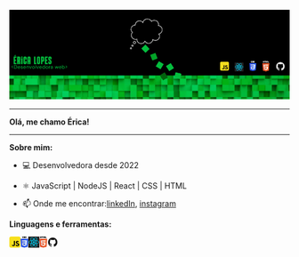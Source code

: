 ![](https://github.com/blericalopes/blericalopes/blob/main/%C3%8Dcones%20e%20imagens/CAPA.png)

* * *

**Olá, me chamo Érica!**

* * *

**Sobre mim:**
- 💻 Desenvolvedora desde 2022
- ⚛️ JavaScript | NodeJS | React | CSS | HTML

- 📫 Onde me encontrar:[linkedIn](https://www.linkedin.com/in/blericalopes/), [instagram](https://www.instagram.com/blericalopes/) 



**Linguagens e ferramentas:**

<img align="left" height="20" src="https://github.com/blericalopes/blericalopes/blob/main/%C3%8Dcones%20e%20imagens/javascript.svg">
<img align="left" height="20" src="https://github.com/blericalopes/blericalopes/blob/main/%C3%8Dcones%20e%20imagens/css.svg">
<img align="left" height="20" src="https://github.com/blericalopes/blericalopes/blob/main/%C3%8Dcones%20e%20imagens/react.svg">
<img align="left" height="20" src="https://github.com/blericalopes/blericalopes/blob/main/%C3%8Dcones%20e%20imagens/html.svg">
<img align="left" height="20" src="https://github.com/blericalopes/blericalopes/blob/main/%C3%8Dcones%20e%20imagens/github.svg">
<img align="left" height="30" src="">
